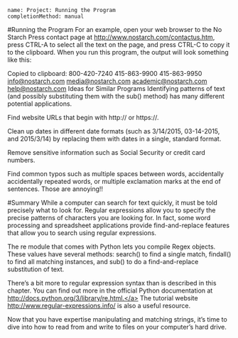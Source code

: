 ```ngMeta
name: Project: Running the Program
completionMethod: manual
```
#Running the Program
For an example, open your web browser to the No Starch Press contact page at http://www.nostarch.com/contactus.htm, press CTRL-A to select all the text on the page, and press CTRL-C to copy it to the clipboard. When you run this program, the output will look something like this:


Copied to clipboard:
800-420-7240
415-863-9900
415-863-9950
info@nostarch.com
media@nostarch.com
academic@nostarch.com
help@nostarch.com
Ideas for Similar Programs
Identifying patterns of text (and possibly substituting them with the sub() method) has many different potential applications.

Find website URLs that begin with http:// or https://.

Clean up dates in different date formats (such as 3/14/2015, 03-14-2015, and 2015/3/14) by replacing them with dates in a single, standard format.

Remove sensitive information such as Social Security or credit card numbers.

Find common typos such as multiple spaces between words, accidentally accidentally repeated words, or multiple exclamation marks at the end of sentences. Those are annoying!!

#Summary
While a computer can search for text quickly, it must be told precisely what to look for. Regular expressions allow you to specify the precise patterns of characters you are looking for. In fact, some word processing and spreadsheet applications provide find-and-replace features that allow you to search using regular expressions.

The re module that comes with Python lets you compile Regex objects. These values have several methods: search() to find a single match, findall() to find all matching instances, and sub() to do a find-and-replace substitution of text.

There’s a bit more to regular expression syntax than is described in this chapter. You can find out more in the official Python documentation at <span><a href="http://docs.python.org/3/library/re.html.">http://docs.python.org/3/library/re.html.</a></span> The tutorial website <span><a href="http://www.regular-expressions.info/ ">http://www.regular-expressions.info/ </a></span> is also a useful resource.

Now that you have expertise manipulating and matching strings, it’s time to dive into how to read from and write to files on your computer’s hard drive.

